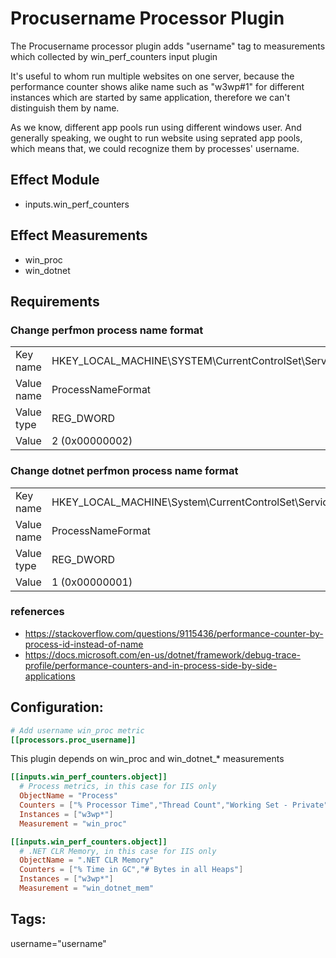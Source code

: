 # Procusername Processor Plugin

The Procusername processor plugin adds "username" tag to measurements which collected by win_perf_counters input plugin

It's useful to whom run multiple websites on one server, because the performance counter shows alike name such as "w3wp#1" for different instances which are started by same application, therefore we can't distinguish them by name. 

As we know, different app pools run using different  windows user. And generally speaking, we ought to run website using seprated app pools,  which means that, we could recognize them by processes' username.

## Effect Module

* inputs.win_perf_counters

## Effect Measurements

* win_proc
* win_dotnet

## Requirements

### Change perfmon process name format

|||
|  ----  | ----  |
| Key name | HKEY_LOCAL_MACHINE\SYSTEM\CurrentControlSet\Services\PerfProc\Performance |
| Value name | ProcessNameFormat |
| Value type | REG_DWORD |
| Value | 2 (0x00000002) |

### Change dotnet perfmon process name format

|||
|  ----  | ----  |
| Key name | HKEY_LOCAL_MACHINE\System\CurrentControlSet\Services\.NETFramework\Performance|
| Value name | ProcessNameFormat |
| Value type | REG_DWORD |
| Value | 1 (0x00000001) |

### refenerces
* https://stackoverflow.com/questions/9115436/performance-counter-by-process-id-instead-of-name
* https://docs.microsoft.com/en-us/dotnet/framework/debug-trace-profile/performance-counters-and-in-process-side-by-side-applications

## Configuration:

```toml
# Add username win_proc metric
[[processors.proc_username]]
```
This plugin depends on win_proc and win_dotnet_* measurements
```toml
[[inputs.win_perf_counters.object]]
  # Process metrics, in this case for IIS only
  ObjectName = "Process"
  Counters = ["% Processor Time","Thread Count","Working Set - Private"]
  Instances = ["w3wp*"]
  Measurement = "win_proc"

[[inputs.win_perf_counters.object]]
  # .NET CLR Memory, in this case for IIS only
  ObjectName = ".NET CLR Memory"
  Counters = ["% Time in GC","# Bytes in all Heaps"]
  Instances = ["w3wp*"]
  Measurement = "win_dotnet_mem"
```

## Tags:

username="username"
